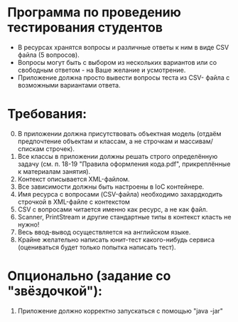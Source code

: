 # Программа по проведению тестирования студентов
* В ресурсах хранятся вопросы и различные ответы к ним в виде
CSV файла (5 вопросов).
* Вопросы могут быть с выбором из нескольких вариантов или
со свободным ответом - на Ваше желание и усмотрение.
* Приложение должна просто вывести вопросы теста из CSV-
файла с возможными вариантами ответа.

# Требования:
0. В приложении должна присутствовать объектная модель
   (отдаём предпочтение объектам и классам, а не строчкам и
   массивам/спискам строчек).
1. Все классы в приложении должны решать строго
   определённую задачу (см. п. 18-19 "Правила оформления
   кода.pdf", прикреплённые к материалам занятия).
2. Контекст описывается XML-файлом.
3. Все зависимости должны быть настроены в IoC контейнере.
4. Имя ресурса с вопросами (CSV-файла) необходимо
   захардкодить строчкой в XML-файле с контекстом
5. CSV с вопросами читается именно как ресурс, а не как файл.
6. Scanner, PrintStream и другие стандартные типы в контекст
   класть не нужно!
7. Весь ввод-вывод осуществляется на английском языке.
8. Крайне желательно написать юнит-тест какого-нибудь сервиса
   (оцениваться будет только попытка написать тест).

# Опционально (задание со "звёздочкой"):
1. Приложение должно корректно запускаться с помощью
"java -jar"